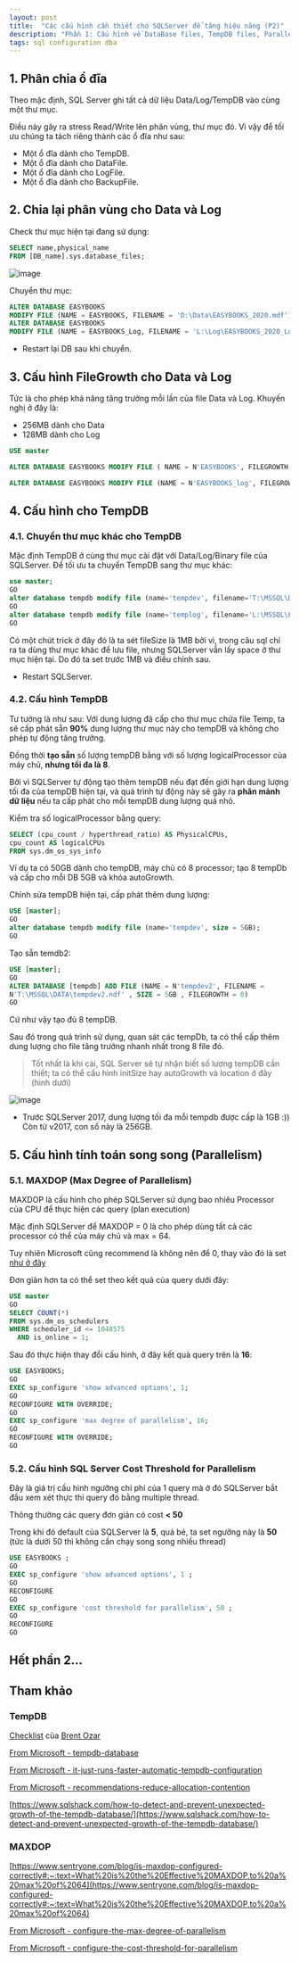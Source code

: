 ```yaml
---
layout: post
title:  "Các cấu hình cần thiết cho SQLServer để tăng hiệu năng (P2)"
description: "Phần 1: Cấu hình về DataBase files, TempDB files, Parallelism"
tags: sql configuration dba
---
```


## 1. Phân chia ổ đĩa

Theo mặc định, SQL Server ghi tất cả dữ liệu Data/Log/TempDB vào cùng một thư mục.

Điều này gây ra stress Read/Write lên phân vùng, thư mục đó. Vì vậy để tối ưu chúng ta tách riêng thành các ổ đĩa như sau:
* Một ổ đĩa dành cho TempDB.
* Một ổ đĩa dành cho DataFile.
* Một ổ đĩa dành cho LogFile.
* Một ổ đĩa dành cho BackupFile.

## 2. Chia lại phân vùng cho Data và Log

Check thư mục hiện tại đang sử dụng:

```sql
SELECT name,physical_name
FROM [DB_name].sys.database_files;
```

![image](/assets/images/sqlperf-1-config-5.png)

Chuyển thư mục:

```sql
ALTER DATABASE EASYBOOKS
MODIFY FILE (NAME = EASYBOOKS, FILENAME = 'D:\Data\EASYBOOKS_2020.mdf');
ALTER DATABASE EASYBOOKS
MODIFY FILE (NAME = EASYBOOKS_Log, FILENAME = 'L:\Log\EASYBOOKS_2020_Log.ldf');
```

* Restart lại DB sau khi chuyển.

## 3. Cấu hình FileGrowth cho Data và Log

Tức là cho phép khả năng tăng trưởng mỗi lần của file Data và Log. Khuyến nghị ở đây là:
* 256MB dành cho Data
* 128MB dành cho Log

```sql
USE master

ALTER DATABASE EASYBOOKS MODIFY FILE ( NAME = N'EASYBOOKS', FILEGROWTH = 256MB )

ALTER DATABASE EASYBOOKS MODIFY FILE (NAME = N'EASYBOOKS_log', FILEGROWTH = 128MB )
```

## 4. Cấu hình cho TempDB

### 4.1. Chuyển thư mục khác cho TempDB

Mặc định TempDB ở cùng thư mục cài đặt với Data/Log/Binary file của SQLServer. Để tối ưu ta chuyển TempDB sang thư mục khác:

```sql
use master;
GO
alter database tempdb modify file (name='tempdev', filename='T:\MSSQL\DATA\tempDB.mdf', size = 1MB);
GO
alter database tempdb modify file (name='templog', filename='L:\MSSQL\LOGS\templog.ldf', size = 1MB);
GO
```

Có một chút trick ở đây đó là ta sét fileSize là 1MB bởi vì, trong câu sql chỉ ra ta dùng thư mục khác để lưu file, nhưng SQLServer vẫn lấy space ở thư mục hiện tại. Do đó ta set trước 1MB và điều chỉnh sau.

* Restart SQLServer.

### 4.2. Cấu hình TempDB

Tư tưởng là như sau: Với dung lượng đã cấp cho thư mục chứa file Temp, ta sẽ cấp phát sẵn **90%** dung lượng thư mục này cho tempDB và không cho phép tự động tăng trưởng.

Đồng thời **tạo sẵn** số lượng tempDB bằng với số lượng logicalProcessor của máy chủ, **nhưng tối đa là 8**. 

Bởi vì SQLServer tự động tạo thêm tempDB nếu đạt đến giới hạn dung lượng tối đa của tempDB hiện tại, và quá trình tự động này sẽ gây ra **phân mảnh dữ liệu** nếu ta cấp phát cho mỗi tempDB dung lượng quá nhỏ.

Kiểm tra số logicalProcessor bằng query:

```sql
SELECT (cpu_count / hyperthread_ratio) AS PhysicalCPUs,
cpu_count AS logicalCPUs
FROM sys.dm_os_sys_info
```

Ví dụ ta có 50GB dành cho tempDB, máy chủ có 8 processor; tạo 8 tempDb và cấp cho mỗi DB 5GB và khóa autoGrowth.

Chỉnh sửa tempDB hiện tại, cấp phát thêm dung lượng:

```sql
USE [master];
GO
alter database tempdb modify file (name='tempdev', size = 5GB);
GO 
```

Tạo sẵn temdb2:

```sql
USE [master];
GO
ALTER DATABASE [tempdb] ADD FILE (NAME = N'tempdev2', FILENAME =
N'T:\MSSQL\DATA\tempdev2.ndf' , SIZE = 5GB , FILEGROWTH = 0)
GO 
```

Cứ như vậy tạo đủ 8 tempDB.

Sau đó trong quá trình sử dụng, quan sát các tempDb, ta có thể cấp thêm dung lượng cho file tăng trưởng nhanh nhất trong 8 file đó.

> Tốt nhất là khi cài, SQL Server sẽ tự nhận biết số lượng tempDB cần thiết; ta có thể cấu hình initSize hay autoGrowth và location ở đây (hình dưới)

![image](/assets/images/sqlperf-1-config-6.png)

* Trước SQLServer 2017, dung lượng tối đa mỗi tempdb được cấp là 1GB :)) Còn từ v2017, con số này là 256GB.

## 5. Cấu hình tính toán song song (Parallelism)

### 5.1. MAXDOP (Max Degree of Parallelism)

MAXDOP là cấu hình cho phép SQLServer sử dụng bao nhiêu Processor của CPU để thực hiện các query (plan execution)

Mặc định SQLServer để MAXDOP = 0 là cho phép dùng tất cả các processor có thể của máy chủ và max = 64.

Tuy nhiên Microsoft cũng recommend là không nên để 0, thay vào đó là set [như ở đây](https://docs.microsoft.com/en-us/sql/database-engine/configure-windows/configure-the-max-degree-of-parallelism-server-configuration-option?view=sql-server-2017#Recommendations)

Đơn giản hơn ta có thể set theo kết quả của query dưới đây:

```sql
USE master
GO
SELECT COUNT(*)
FROM sys.dm_os_schedulers
WHERE scheduler_id <= 1048575
  AND is_online = 1;
```

Sau đó thực hiện thay đổi cấu hình, ở đây kết quả query trên là **16**:

```sql
USE EASYBOOKS;  
GO   
EXEC sp_configure 'show advanced options', 1;  
GO  
RECONFIGURE WITH OVERRIDE;  
GO  
EXEC sp_configure 'max degree of parallelism', 16;  
GO  
RECONFIGURE WITH OVERRIDE;  
GO 
```

### 5.2. Cấu hình SQL Server Cost Threshold for Parallelism

Đây là giá trị cấu hình ngưỡng chi phí của 1 query mà ở đó SQLServer bắt đầu xem xét thực thi query đó bằng multiple thread.

Thông thường các query đơn giản có cost **< 50**

Trong khi đó default của SQLServer là **5**, quá bé, ta set ngưỡng này là **50** (tức là dưới 50 thì không cần chạy song song nhiều thread)

```sql
USE EASYBOOKS ;  
GO  
EXEC sp_configure 'show advanced options', 1 ;  
GO  
RECONFIGURE  
GO  
EXEC sp_configure 'cost threshold for parallelism', 50 ;  
GO  
RECONFIGURE  
GO 
```

## Hết phần 2...

## Tham khảo

### TempDB

[Checklist](/assets/books/eBook-SQL-Server-Setup-Checklist.pdf) của [Brent Ozar](https://www.brentozar.com/)

[From Microsoft - tempdb-database](https://docs.microsoft.com/en-us/sql/relational-databases/databases/tempdb-database?view=sql-server-2017)

[From Microsoft - it-just-runs-faster-automatic-tempdb-configuration](https://docs.microsoft.com/en-us/archive/blogs/psssql/sql-2016-it-just-runs-faster-automatic-tempdb-configuration)

[From Microsoft - recommendations-reduce-allocation-contention](https://docs.microsoft.com/en-US/troubleshoot/sql/performance/recommendations-reduce-allocation-contention)

[https://www.sqlshack.com/how-to-detect-and-prevent-unexpected-growth-of-the-tempdb-database/](https://www.sqlshack.com/how-to-detect-and-prevent-unexpected-growth-of-the-tempdb-database/)

### MAXDOP

[https://www.sentryone.com/blog/is-maxdop-configured-correctly#:~:text=What%20is%20the%20Effective%20MAXDOP,to%20a%20max%20of%2064](https://www.sentryone.com/blog/is-maxdop-configured-correctly#:~:text=What%20is%20the%20Effective%20MAXDOP,to%20a%20max%20of%2064)

[From Microsoft - configure-the-max-degree-of-parallelism](https://docs.microsoft.com/en-us/sql/database-engine/configure-windows/configure-the-max-degree-of-parallelism-server-configuration-option?view=sql-server-2017)

[From Microsoft - configure-the-cost-threshold-for-parallelism](https://docs.microsoft.com/en-us/sql/database-engine/configure-windows/configure-the-cost-threshold-for-parallelism-server-configuration-option?view=sql-server-2017)
